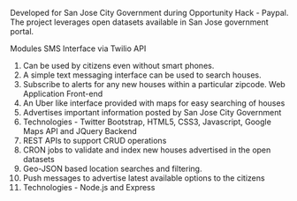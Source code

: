 Developed for San Jose City Government during Opportunity Hack - Paypal. The project leverages open datasets available in San Jose government portal.

Modules
SMS Interface via Twilio API
  1. Can be used by citizens even without smart phones. 
  2. A simple text messaging interface can be used to search houses.
  3. Subscribe to alerts for any new houses within a particular zipcode.
Web Application 
Front-end
1. An Uber like interface provided with maps for easy searching of houses
2. Advertises important information posted by San Jose City Government
3. Technologies - Twitter Bootstrap, HTML5, CSS3, Javascript, Google Maps API and JQuery 
Backend
1. REST APIs to support CRUD operations
2. CRON jobs to validate and index new houses advertised in the open datasets
3. Geo-JSON based location searches and filtering.
4. Push messages to advertise latest available options to the citizens
5. Technologies - Node.js and Express 

